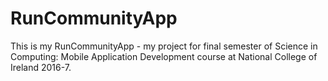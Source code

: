 # RunCommunityApp

This is my RunCommunityApp - my project for final semester of Science in Computing: Mobile Application Development course at National College of Ireland 2016-7.
